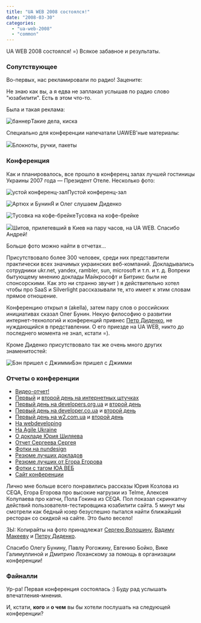 ```yaml
---
title: "UA WEB 2008 состоялся!"
date: "2008-03-30"
categories: 
  - "ua-web-2008"
  - "common"
---
```


UA WEB 2008 состоялся! =) Всякое забавное и результаты.

### Сопутствующее

Во-первых, нас рекламировали по радио! Зацените:

Не знаю как вы, а я едва не заплакал услышав по радио слово "юзабилити". Есть в этом что-то.

Была и такая реклама:

![баннер](http://cssing.org.ua/uaweb8.png)Такие дела, киска

Специально для конференции напечатали UAWEB'ные материалы:

![](http://cssing.org.ua/pic/uaweb/1.jpg)Блокноты, ручки, пакеты

### Конференция

Как и планировалось, все прошло в конференц залах лучшей гостиницы Украины 2007 года — Президент Отеле. Несколько фото:

![устой конференц-зал](http://cssing.org.ua/pic/uaweb/6.jpg)Пустой конференц-зал

![Артюх и Бунин](http://cssing.org.ua/pic/uaweb/3.jpg)Я и Олег слушаем Диденко

![Тусовка на кофе-брейке](http://cssing.org.ua/pic/uaweb/4.jpg)Тусовка на кофе-брейке

![](http://cssing.org.ua/pic/uaweb/5.jpg)Шитов, прилетевший в Киев на пару часов, на UA WEB. Спасибо Андрей!

Больше фото можно найти в отчетах...

Присутствовало более 300 человек, среди них представители практически всех значимых украинских веб-компаний. Докладывались сотрудники ukr.net, yandex, rambler, sun, microsoft и т.п. и т. д. Вопреки бытующему мнению доклады Майкрософт и Битрикс были не спонсорскими. Как это ни странно звучит ) я действительно хотел чтобы про SaaS и Silverlight рассказывали те, кто имеет к этим словам прямое отношение.

Конференцию открыл я (akella), затем пару слов о российских инициативах сказал Олег Бунин. Некую философию о развитии интернет-технологий и конференций привнес [Петр Диденко](http://www.kip.ru/), не нуждающийся в представлении. О его приезде на UA WEB, никто до последнего момента не знал, кстати =).

Кроме Диденко присутствовало так же очень много других знаменитостей:

![Бэн пришел с Джимми](http://cssing.org.ua/pic/uaweb/2.jpg)Бэн пришел с Джимми

### Отчеты о конференции

- [Видео-отчет!](http://rutube.ru/tracks/581273.html?v=8e0e92d49413db35cd4843861f66ecdc)
- [Первый](http://internetno.net/2008/03/28/uaweb-2008-—-pervaya-ukrainskaya-konferentsiya-veb-razrabotchikov-den-1/) и [второй день на интернетных штучках](http://internetno.net/2008/03/29/uaweb-2008-—-pervaya-ukrainskaya-konferentsiya-veb-razrabotchikov-den-2/)
- [Первый день на developers.org.ua](http://www.developers.org.ua/archives/a4/2008/03/28/ua-web2008-1/) и [второй день](http://www.developers.org.ua/archives/a4/2008/04/02/ua-web2008-2/)
- [Первый день на developer.co.ua](http://developer.co.ua/posts/view/obzor_uaweb_2008_den_pervyj) и [второй день](developer.co.ua/posts/view/obzor_uaweb_2008_den_vtoroj__zavershenie)
- [Первый день на w2.com.ua](http://w2.com.ua/blogs/wafire/ua_web_2008_den_pervyj) и [второй день](w2.com.ua/blogs/wafire/ua_web_2008_den_vtoroj)
- [На webdeveloping](http://webdeveloping.com.ua/activities/ua-web-2008)
- [На Agile Ukraine](http://www.agileukraine.org/2008/03/blog-post.html)
- [О докладе Юрия Шиляева](http://yuri.shilyaev.com/archives/2008/03/26/389/kievskaya-konferentsiya-i-horoshee-tz.html)
- [Отчет Сергеева Сергея](http://community.livejournal.com/softwarium/2633.html)
- [Фотки на nundesign](http://blog.nundesign.com/dybr/2008/03/uaweb-photo/)
- [Резюме лучших докладов](http://schenkh.habrahabr.ru/blog/38857.html)
- [Резюме лучших от Егора Егорова](http://egorfine.livejournal.com/333734.html)
- [Фотки с тагом ЮА ВЕБ](http://fotki.yandex.ru/tags/uaweb)
- [Сайт конференции](http://uaweb.in.ua)

Лично мне больше всего понравились рассказы Юрия Козлова из CEQA, Егора Егорова про высокие нагрузки из Telme, Алексея Колупаева про капчи, Пола Гокина из CEQA. Пол показал скринкапчу действий пользователя-тестировщика юзабилити сайта. 5 минут мы смотрели как бедный юзер безуспешно пытался найти ближайший ресторан со скидкой на сайте. Это было весело!

ЗЫ: Копирайты на фото принадлежат [Сергею Волошину](http://svoloshyn.org.ua/), [Вадиму Макееву](http://pepelsbey.net/) и [Петру Диденко](http://pdidenko.ru/).

Спасибо Олегу Бунину, Павлу Рогожину, Евгению Бойко, Вике Галимуллиной и Дмитрию Лоханскому за помощь в организации конференции!

### Файналли

Ур-ра! Первая конференция состоялась :) Буду рад услышать впечатления-мнения.

И, кстати, **кого** и **о чем** вы бы хотели послушать на следующей конференции?

